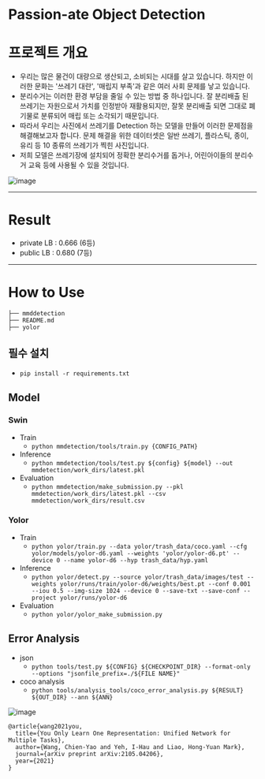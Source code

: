 # Passion-ate Object Detection

# 프로젝트 개요
- 우리는 많은 물건이 대량으로 생산되고, 소비되는 시대를 살고 있습니다. 하지만 이러한 문화는 '쓰레기 대란', '매립지 부족'과 같은 여러 사회 문제를 낳고 있습니다.
- 분리수거는 이러한 환경 부담을 줄일 수 있는 방법 중 하나입니다. 잘 분리배출 된 쓰레기는 자원으로서 가치를 인정받아 재활용되지만, 잘못 분리배출 되면 그대로 폐기물로 분류되어 매립 또는 소각되기 때문입니다.
- 따라서 우리는 사진에서 쓰레기를 Detection 하는 모델을 만들어 이러한 문제점을 해결해보고자 합니다. 문제 해결을 위한 데이터셋은 일반 쓰레기, 플라스틱, 종이, 유리 등 10 종류의 쓰레기가 찍힌 사진입니다.
- 저희 모델은 쓰레기장에 설치되어 정확한 분리수거를 돕거나, 어린아이들의 분리수거 교육 등에 사용될 수 있을 것입니다. 

![image](https://user-images.githubusercontent.com/32856219/137434185-0b2417af-7b31-4ce0-b0b5-4525c0fd8356.png)


---
# Result
- private LB : 0.666 (6등)
- public LB : 0.680 (7등)
---
# How to Use

```
├── mmddetection
├── README.md
├── yolor
```
## 필수 설치

- `pip install -r requirements.txt`

## Model
### Swin
- Train
    - `python mmdetection/tools/train.py {CONFIG_PATH}`
- Inference
    - `python mmdetection/tools/test.py ${config} ${model} --out mmdetection/work_dirs/latest.pkl`
- Evaluation
    - `python mmdetection/make_submission.py --pkl mmdetection/work_dirs/latest.pkl --csv mmdetection/work_dirs/result.csv`
### Yolor
- Train
    - `python yolor/train.py --data yolor/trash_data/coco.yaml --cfg yolor/models/yolor-d6.yaml --weights 'yolor/yolor-d6.pt' --device 0 --name yolor-d6 --hyp trash_data/hyp.yaml`
- Inference
    - `python yolor/detect.py --source yolor/trash_data/images/test --weights yolor/runs/train/yolor-d6/weights/best.pt --conf 0.001 --iou 0.5 --img-size 1024 --device 0 --save-txt --save-conf --project yolor/runs/yolor-d6`
- Evaluation
    - `python yolor/yolor_make_submission.py`

## Error Analysis
- json
    - `python tools/test.py ${CONFIG} ${CHECKPOINT_DIR} --format-only --options "jsonfile_prefix=./${FILE NAME}"`
- coco analysis
    - `python tools/analysis_tools/coco_error_analysis.py ${RESULT} ${OUT_DIR} --ann ${ANN}`
    
![image](https://s3.us-west-2.amazonaws.com/secure.notion-static.com/55da246a-64ef-47f4-8b06-0cde944557d2/Untitled.png?X-Amz-Algorithm=AWS4-HMAC-SHA256&X-Amz-Credential=AKIAT73L2G45O3KS52Y5%2F20211017%2Fus-west-2%2Fs3%2Faws4_request&X-Amz-Date=20211017T110634Z&X-Amz-Expires=86400&X-Amz-Signature=2da0fdadd1c21d8fc9eec908c84798585087929e562df49424b18cf2a1434c60&X-Amz-SignedHeaders=host&response-content-disposition=filename%20%3D%22Untitled.png%22)
```
@article{wang2021you,
  title={You Only Learn One Representation: Unified Network for Multiple Tasks},
  author={Wang, Chien-Yao and Yeh, I-Hau and Liao, Hong-Yuan Mark},
  journal={arXiv preprint arXiv:2105.04206},
  year={2021}
}
```
